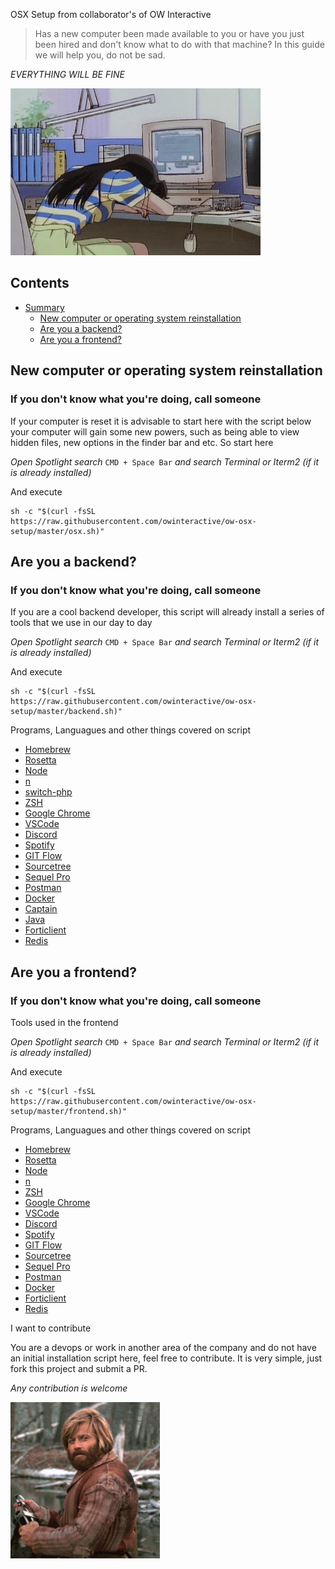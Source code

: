 OSX Setup from collaborator's of OW Interactive

> Has a new computer been made available to you or have you just been hired and don't know what to do with that machine? In this guide we will help you, do not be sad.

*EVERYTHING WILL BE FINE*

![Sad With new computer](https://raw.githubusercontent.com/owinteractive/ow-osx-setup/master/assets/media/gifs/sad-with-new-computer.webp)

## Contents

- [Summary](#sumary)
	- [New computer or operating system reinstallation](#new-computer-or-operating-system-reinstallation)
	- [Are you a backend?](#are-you-a-backend)
	- [Are you a frontend?](#are-you-a-frontend)

## New computer or operating system reinstallation

### If you don't know what you're doing, call someone

If your computer is reset it is advisable to start here with the script below your computer will gain some new powers, such as being able to view hidden files, new options in the finder bar and etc. So start here

*Open Spotlight search* ```CMD + Space Bar``` *and search Terminal or Iterm2 (if it is already installed)*

And execute

```
sh -c "$(curl -fsSL https://raw.githubusercontent.com/owinteractive/ow-osx-setup/master/osx.sh)"
```

## Are you a backend?

### If you don't know what you're doing, call someone

If you are a cool backend developer, this script will already install a series of tools that we use in our day to day

*Open Spotlight search* ```CMD + Space Bar``` *and search Terminal or Iterm2 (if it is already installed)*

And execute

```
sh -c "$(curl -fsSL https://raw.githubusercontent.com/owinteractive/ow-osx-setup/master/backend.sh)"
```

Programs, Languagues and other things covered on script

* [Homebrew](https://brew.sh/)
* [Rosetta](https://macmagazine.com.br/post/2021/03/07/como-instalar-o-rosetta-2-em-macs-com-apple-silicon/)
* [Node](https://nodejs.org/en/)
* [n](https://www.npmjs.com/package/n)
* [switch-php](https://www.npmjs.com/package/switch-php)
* [ZSH](https://ohmyz.sh/)
* [Google Chrome](https://www.google.com/intl/pt-BR/chrome/)
* [VSCode](https://code.visualstudio.com/)
* [Discord](https://discord.com/)
* [Spotify](https://www.spotify.com/br/)
* [GIT Flow](https://danielkummer.github.io/git-flow-cheatsheet/index.html)
* [Sourcetree](https://www.sourcetreeapp.com/)
* [Sequel Pro](https://www.sequelpro.com/)
* [Postman](https://www.postman.com/downloads/)
* [Docker](https://www.docker.com/products/docker-desktop)
* [Captain](https://getcaptain.co/)
* [Java](https://www.java.com/pt-BR/)
* [Forticlient](https://www.fortinet.com/br/support/product-downloads)
* [Redis](https://redis.io/topics/rediscli)

## Are you a frontend?

### If you don't know what you're doing, call someone

Tools used in the frontend

*Open Spotlight search* ```CMD + Space Bar``` *and search Terminal or Iterm2 (if it is already installed)*

And execute

```
sh -c "$(curl -fsSL https://raw.githubusercontent.com/owinteractive/ow-osx-setup/master/frontend.sh)"
```

Programs, Languagues and other things covered on script

* [Homebrew](https://brew.sh/)
* [Rosetta](https://macmagazine.com.br/post/2021/03/07/como-instalar-o-rosetta-2-em-macs-com-apple-silicon/)
* [Node](https://nodejs.org/en/)
* [n](https://www.npmjs.com/package/n)
* [ZSH](https://ohmyz.sh/)
* [Google Chrome](https://www.google.com/intl/pt-BR/chrome/)
* [VSCode](https://code.visualstudio.com/)
* [Discord](https://discord.com/)
* [Spotify](https://www.spotify.com/br/)
* [GIT Flow](https://danielkummer.github.io/git-flow-cheatsheet/index.html)
* [Sourcetree](https://www.sourcetreeapp.com/)
* [Sequel Pro](https://www.sequelpro.com/)
* [Postman](https://www.postman.com/downloads/)
* [Docker](https://www.docker.com/products/docker-desktop)
* [Forticlient](https://www.fortinet.com/br/support/product-downloads)
* [Redis](https://redis.io/topics/rediscli)

I want to contribute

You are a devops or work in another area of ​​the company and do not have an initial installation script here, feel free to contribute. It is very simple, just fork this project and submit a PR.

*Any contribution is welcome*

![Done](https://raw.githubusercontent.com/owinteractive/ow-osx-setup/master/assets/media/gifs/done.gif)